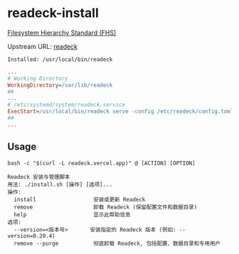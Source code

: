 # readeck-install

[Filesystem Hierarchy Standard (FHS)](https://en.wikipedia.org/wiki/Filesystem_Hierarchy_Standard) 

Upstream URL: 
[readeck](https://readeck.org/en/start) 

```
Installed: /usr/local/bin/readeck
```
```ini
...
# Working Directory
WorkingDirectory=/var/lib/readeck
##
...
# /etc/systemd/system/readeck.service
ExecStart=/usr/local/bin/readeck serve -config /etc/readeck/config.toml
##
...
```

## Usage

```
bash -c "$(curl -L readeck.vercel.app)" @ [ACTION] [OPTION]
```

```
Readeck 安装与管理脚本
用法: ./install.sh [操作] [选项]...
操作:
  install                  安装或更新 Readeck
  remove                   卸载 Readeck (保留配置文件和数据目录)
  help                     显示此帮助信息
选项:
  --version=<版本号>       安装指定的 Readeck 版本 (例如: --version=0.20.4)
  remove --purge           彻底卸载 Readeck, 包括配置、数据目录和专用用户

```

